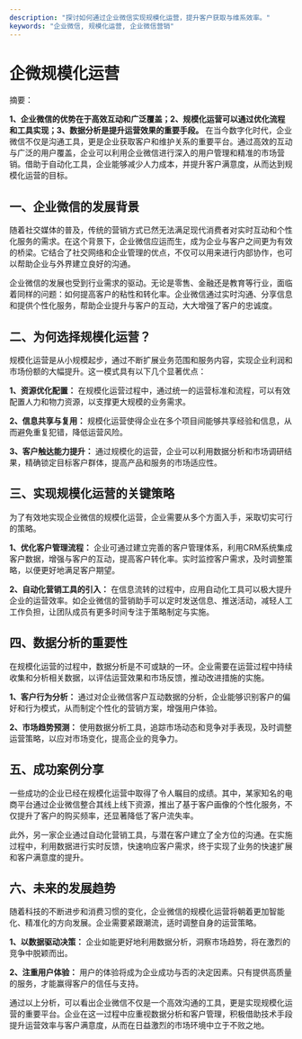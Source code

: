 ```yaml
---
description: "探讨如何通过企业微信实现规模化运营，提升客户获取与维系效率。"
keywords: "企业微信, 规模化运营, 企业微信营销"
---
```

# 企微规模化运营

摘要：

**1、企业微信的优势在于高效互动和广泛覆盖；2、规模化运营可以通过优化流程和工具实现；3、数据分析是提升运营效果的重要手段。** 在当今数字化时代，企业微信不仅是沟通工具，更是企业获取客户和维护关系的重要平台。通过高效的互动与广泛的用户覆盖，企业可以利用企业微信进行深入的用户管理和精准的市场营销。借助于自动化工具，企业能够减少人力成本，并提升客户满意度，从而达到规模化运营的目标。

## 一、企业微信的发展背景

随着社交媒体的普及，传统的营销方式已然无法满足现代消费者对实时互动和个性化服务的需求。在这个背景下，企业微信应运而生，成为企业与客户之间更为有效的桥梁。它结合了社交网络和企业管理的优点，不仅可以用来进行内部协作，也可以帮助企业与外界建立良好的沟通。

企业微信的发展也受到行业需求的驱动。无论是零售、金融还是教育等行业，面临着同样的问题：如何提高客户的粘性和转化率。企业微信通过实时沟通、分享信息和提供个性化服务，帮助企业提升与客户的互动，大大增强了客户的忠诚度。

## 二、为何选择规模化运营？

规模化运营是从小规模起步，通过不断扩展业务范围和服务内容，实现企业利润和市场份额的大幅提升。这一模式具有以下几个显著优点：

**1、资源优化配置：** 在规模化运营过程中，通过统一的运营标准和流程，可以有效配置人力和物力资源，以支撑更大规模的业务需求。

**2、信息共享与复用：** 规模化运营使得企业在多个项目间能够共享经验和信息，从而避免重复犯错，降低运营风险。

**3、客户触达能力提升：** 通过规模化的运营，企业可以利用数据分析和市场调研结果，精确锁定目标客户群体，提高产品和服务的市场适应性。

## 三、实现规模化运营的关键策略

为了有效地实现企业微信的规模化运营，企业需要从多个方面入手，采取切实可行的策略。

**1、优化客户管理流程：** 企业可通过建立完善的客户管理体系，利用CRM系统集成客户数据，增强与客户的互动，提高客户转化率。实时监控客户需求，及时调整策略，以便更好地满足客户期望。

**2、自动化营销工具的引入：** 在信息流转的过程中，应用自动化工具可以极大提升企业的运营效率。如企业微信的营销助手可以定时发送信息、推送活动，减轻人工工作负担，让团队成员有更多时间专注于策略制定与实施。

## 四、数据分析的重要性

在规模化运营的过程中，数据分析是不可或缺的一环。企业需要在运营过程中持续收集和分析相关数据，以评估运营效果和市场反馈，推动改进措施的实施。

**1、客户行为分析：** 通过对企业微信客户互动数据的分析，企业能够识别客户的偏好和行为模式，从而制定个性化的营销方案，增强用户体验。

**2、市场趋势预测：** 使用数据分析工具，追踪市场动态和竞争对手表现，及时调整运营策略，以应对市场变化，提高企业的竞争力。

## 五、成功案例分享

一些成功的企业已经在规模化运营中取得了令人瞩目的成绩。其中，某家知名的电商平台通过企业微信整合其线上线下资源，推出了基于客户画像的个性化服务，不仅提升了客户的购买频率，还显著降低了客户流失率。

此外，另一家企业通过自动化营销工具，与潜在客户建立了全方位的沟通。在实施过程中，利用数据进行实时反馈，快速响应客户需求，终于实现了业务的快速扩展和客户满意度的提升。

## 六、未来的发展趋势

随着科技的不断进步和消费习惯的变化，企业微信的规模化运营将朝着更加智能化、精准化的方向发展。企业需要紧跟潮流，适时调整自身的运营策略。

**1、以数据驱动决策：** 企业如能更好地利用数据分析，洞察市场趋势，将在激烈的竞争中脱颖而出。

**2、注重用户体验：** 用户的体验将成为企业成功与否的决定因素。只有提供高质量的服务，才能赢得客户的信任与支持。

通过以上分析，可以看出企业微信不仅是一个高效沟通的工具，更是实现规模化运营的重要平台。企业在这一过程中应重视数据分析和客户管理，积极借助技术手段提升运营效率与客户满意度，从而在日益激烈的市场环境中立于不败之地。
